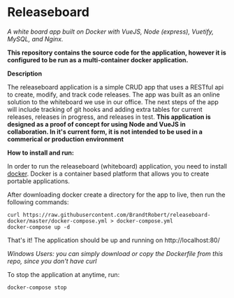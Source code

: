 # Releaseboard
*A white board app built on Docker with VueJS, Node (express), Vuetify, MySQL, and Nginx.*

**This repository contains the source code for the application, however it is configured to be run as a multi-container docker
application.**

**Description**

The releaseboard application is a simple CRUD app that uses a RESTful api to create, modify, and track code releases.
The app was built as an online solution to the whiteboard we use in our office.
The next steps of the app will include tracking of git hooks and adding
extra tables for current releases, releases in progress, and releases in test.
**This application is designed as a proof of concept for using Node and VueJS in collaboration.
In it's current form, it is not intended to be used in a commerical or production environment**

**How to install and run:**

In order to run the releaseboard (whiteboard) application, you need to install [docker](https://www.docker.com/).
Docker is a container based platform that allows you to create portable applications. 

After downloading docker create a directory for the app to live, then run the following commands:
```
curl https://raw.githubusercontent.com/BrandtRobert/releaseboard-docker/master/docker-compose.yml > docker-compose.yml
docker-compose up -d
```
That's it! The application should be up and running on http://localhost:80/

*Windows Users: you can simply download or copy the Dockerfile from this repo, since you don't have curl*

To stop the application at anytime, run:
```
docker-compose stop
```
